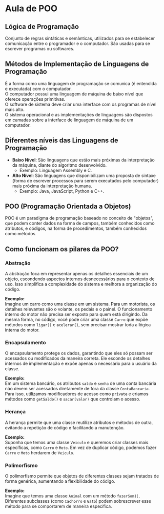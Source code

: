 # Aula de POO

## Lógica de Programação
Conjunto de regras sintáticas e semânticas, utilizados para se estabelecer comunicação entre o programador e o computador. 
São usadas para se escrever programas ou softwares.

## Métodos de Implementação de Linguagens de Programação
É a forma como uma linguagem de programação se comunica (é entendida e executada) com o computador.  
O computador possui uma linguagem de máquina de baixo nível que oferece operações primitivas.  
O software de sistema deve criar uma interface com os programas de nível mais alto.  
O sistema operacional e as implementações de linguagens são dispostos em camadas sobre a interface de linguagem de máquina de um computador.

## Diferentes níveis das Linguagens de Programação
- **Baixo Nível**: São linguagens que estão mais próximas da interpretação da máquina, diante do algoritmo desenvolvido. 
  - Exemplo: Linguagem Assembly e C.
- **Alto Nível**: São linguagens que disponibilizam uma proposta de sintaxe (forma de escrever processos para serem executados pelo computador) mais próxima da interpretação humana.
  - Exemplo: Java, JavaScript, Python e C++.

## POO (Programação Orientada a Objetos)
POO é um paradigma de programação baseado no conceito de "objetos", que podem conter dados na forma de campos, também conhecidos como atributos, e códigos, na forma de procedimentos, também conhecidos como métodos.

## Como funcionam os pilares da POO?

### Abstração
A abstração foca em representar apenas os detalhes essenciais de um objeto, escondendo aspectos internos desnecessários para o contexto de uso. Isso simplifica a complexidade do sistema e melhora a organização do código.

**Exemplo:**  
Imagine um carro como uma classe em um sistema. Para um motorista, os detalhes relevantes são o volante, os pedais e o painel. O funcionamento interno do motor não precisa ser exposto para quem está dirigindo. Da mesma forma, no código, você pode criar uma classe `Carro` que expõe métodos como `ligar()` e `acelerar()`, sem precisar mostrar toda a lógica interna do motor.

### Encapsulamento
O encapsulamento protege os dados, garantindo que eles só possam ser acessados ou modificados da maneira correta. Ele esconde os detalhes internos de implementação e expõe apenas o necessário para o usuário da classe.

**Exemplo:**  
Em um sistema bancário, os atributos `saldo` e `senha` de uma conta bancária não devem ser acessados diretamente de fora da classe `ContaBancaria`. Para isso, utilizamos modificadores de acesso como `private` e criamos métodos como `getSaldo()` e `sacar(valor)` que controlam o acesso.

### Herança
A herança permite que uma classe reutilize atributos e métodos de outra, evitando a repetição de código e facilitando a manutenção.

**Exemplo:**  
Suponha que temos uma classe `Veiculo` e queremos criar classes mais específicas, como `Carro` e `Moto`. Em vez de duplicar código, podemos fazer `Carro` e `Moto` herdarem de `Veiculo`.

### Polimorfismo
O polimorfismo permite que objetos de diferentes classes sejam tratados de forma genérica, aumentando a flexibilidade do código.

**Exemplo:**  
Imagine que temos uma classe `Animal` com um método `fazerSom()`. Diferentes subclasses (como `Cachorro` e `Gato`) podem sobrescrever esse método para se comportarem de maneira específica.
